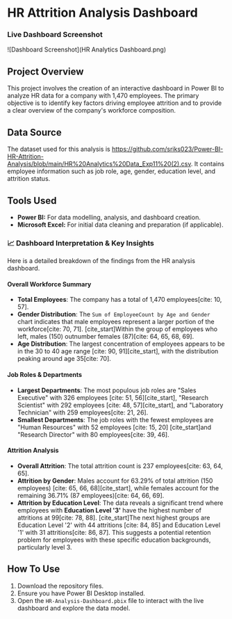# HR Attrition Analysis Dashboard

### Live Dashboard Screenshot
![Dashboard Screenshot](HR Analytics Dashboard.png)

## Project Overview

This project involves the creation of an interactive dashboard in Power BI to analyze HR data for a company with 1,470 employees. The primary objective is to identify key factors driving employee attrition and to provide a clear overview of the company's workforce composition.

## Data Source

The dataset used for this analysis is https://github.com/sriks023/Power-BI-HR-Attrition-Analysis/blob/main/HR%20Analytics%20Data_Exp11%20(2).csv. It contains employee information such as job role, age, gender, education level, and attrition status.

## Tools Used

* **Power BI:** For data modelling, analysis, and dashboard creation.
* **Microsoft Excel:** For initial data cleaning and preparation (if applicable).

### 📈 Dashboard Interpretation & Key Insights

Here is a detailed breakdown of the findings from the HR analysis dashboard.

#### **Overall Workforce Summary**
* **Total Employees**: The company has a total of 1,470 employees[cite: 10, 57].
* **Gender Distribution**: The `Sum of EmployeeCount by Age and Gender` chart indicates that male employees represent a larger portion of the workforce[cite: 70, 71]. [cite_start]Within the group of employees who left, males (150) outnumber females (87)[cite: 64, 65, 68, 69].
* **Age Distribution**: The largest concentration of employees appears to be in the 30 to 40 age range [cite: 90, 91][cite_start], with the distribution peaking around age 35[cite: 70].

#### **Job Roles & Departments**
* **Largest Departments**: The most populous job roles are "Sales Executive" with 326 employees [cite: 51, 56][cite_start], "Research Scientist" with 292 employees [cite: 48, 57][cite_start], and "Laboratory Technician" with 259 employees[cite: 21, 26].
* **Smallest Departments**: The job roles with the fewest employees are "Human Resources" with 52 employees [cite: 15, 20] [cite_start]and "Research Director" with 80 employees[cite: 39, 46].

#### **Attrition Analysis**
* **Overall Attrition**: The total attrition count is 237 employees[cite: 63, 64, 65].
* **Attrition by Gender**: Males account for 63.29% of total attrition (150 employees) [cite: 65, 66, 68][cite_start], while females account for the remaining 36.71% (87 employees)[cite: 64, 66, 69].
* **Attrition by Education Level**: The data reveals a significant trend where employees with **Education Level '3'** have the highest number of attritions at 99[cite: 78, 88]. [cite_start]The next highest groups are Education Level '2' with 44 attritions [cite: 84, 85] and Education Level '1' with 31 attritions[cite: 86, 87]. This suggests a potential retention problem for employees with these specific education backgrounds, particularly level 3.

## How To Use

1.  Download the repository files.
2.  Ensure you have Power BI Desktop installed.
3.  Open the `HR-Analysis-Dashboard.pbix` file to interact with the live dashboard and explore the data model.
